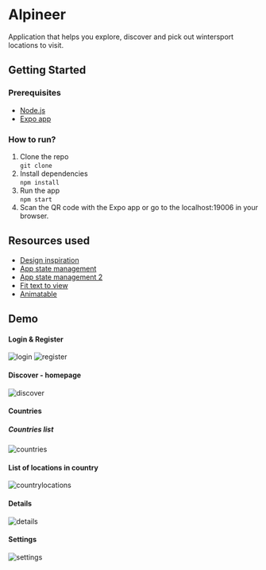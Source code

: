 # Alpineer
Application that helps you explore, discover and pick out wintersport locations to visit.

## Getting Started
### Prerequisites
- [Node.js](https://nodejs.org/en/)
- [Expo app](https://expo.io/tools#client)

### How to run?
1. Clone the repo <br>
``` git clone ```
2. Install dependencies <br>
``` npm install ```
3. Run the app <br>
``` npm start ```
4. Scan the QR code with the Expo app or go to the localhost:19006 in your browser.

## Resources used
- [Design inspiration](https://dribbble.com)
- [App state management](https://reactnative.dev/)
- [App state management 2](https://react.dev/reference/react/useContext)
- [Fit text to view](https://reactnative.dev/docs/text#adjustsfontsizetofit)
- [Animatable](https://github.com/oblador/react-native-animatable)

## Demo
#### Login & Register
![login](https://github.com/Mario-Daoud/frontend-alpineer/assets/113902874/3b501792-b012-47c1-ba6d-f6e4401ca554)
![register](https://github.com/Mario-Daoud/frontend-alpineer/assets/113902874/1030d297-ed1d-4955-940a-6c4c4e3d28ae)

#### Discover - homepage
![discover](https://github.com/Mario-Daoud/frontend-alpineer/assets/113902874/3fc0fb85-cc40-4911-80e7-c58be5c79cd0)

#### Countries
##### Countries list
![countries](https://github.com/Mario-Daoud/frontend-alpineer/assets/113902874/206edd97-3fa9-414f-8759-e4d45a6ddb27)

#### List of locations in country
![countrylocations](https://github.com/Mario-Daoud/frontend-alpineer/assets/113902874/ea4e5878-0ccb-42eb-a1b7-f3bc8d95a5e1)

#### Details
![details](https://github.com/Mario-Daoud/frontend-alpineer/assets/113902874/7560333e-c182-4b82-984d-e1b1e631cfc8)

#### Settings
![settings](https://github.com/Mario-Daoud/frontend-alpineer/assets/113902874/d635646a-1b5f-4bb4-abcb-25e65e70c4a7)
